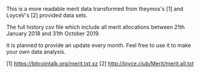 This is a more readable merit data transformed from theymos's [1] and LoyceV's [2] provided data sets.

The full history csv file which include all merit allocations between 21th January 2018 and 31th October 2019.

It is planned to provide an update every month. Feel free to use it to make your own data analysis.

[1] https://bitcointalk.org/merit.txt.xz
[2] http://loyce.club/Merit/merit.all.txt
